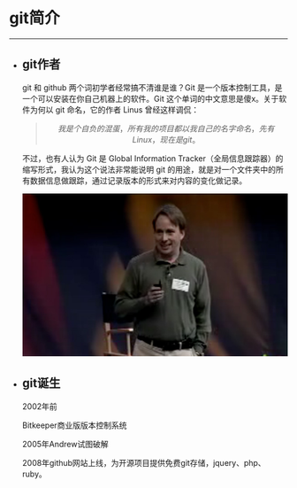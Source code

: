 # git简介

---

* ## git作者

  git 和 github 两个词初学者经常搞不清谁是谁？Git 是一个版本控制工具，是一个可以安装在你自己机器上的软件。Git 这个单词的中文意思是傻x。关于软件为何以 git 命名，它的作者 Linus 曾经这样调侃：

  > $$我是个自负的混蛋，所有我的项目都以我自己的名字命名，先有 Linux，现在是 git 。$$

  不过，也有人认为 Git 是 Global Information Tracker（全局信息跟踪器）的缩写形式，我认为这个说法非常能说明 git 的用途，就是对一个文件夹中的所有数据信息做跟踪，通过记录版本的形式来对内容的变化做记录。

  ![](/assets/linus_gittalk.jpg)

* ## git诞生

  2002年前

  Bitkeeper商业版版本控制系统

  2005年Andrew试图破解

  2008年github网站上线，为开源项目提供免费git存储，jquery、php、ruby。


